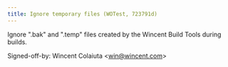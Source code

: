 ```yaml
---
title: Ignore temporary files (WOTest, 723791d)
---
```


Ignore ".bak" and ".temp" files created by the Wincent Build Tools during builds.

Signed-off-by: Wincent Colaiuta &lt;win@wincent.com&gt;

